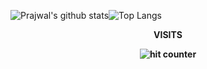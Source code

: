 ![Prajwal's github stats](https://github-readme-stats.vercel.app/api?username=prajwalmani&count_private=true&show_icons=true&theme=dark)![Top Langs](https://github-readme-stats.vercel.app/api/top-langs/?username=prajwalmani&layout=compact&theme=dark)
<div align="center">
<p><strong>VISITS<Strong></p>
<img src="https://profile-counter.glitch.me/prajwalmani/count.svg" alt="hit counter" align="center">
</div>



